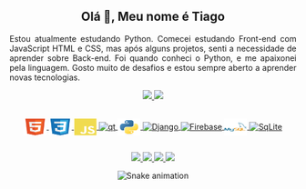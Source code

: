 <h2 align="center">Olá 👋, Meu nome é Tiago</h1>
<p align="justify">Estou atualmente estudando Python. Comecei estudando Front-end com JavaScript HTML e CSS, mas após alguns projetos, senti a necessidade de aprender sobre Back-end. Foi quando conheci o Python, e me apaixonei pela linguagem. Gosto muito de desafios e estou sempre aberto a aprender novas tecnologias.</p>


<div align="center">
  <a href="https://github.com/queirozt">
  <img height="180em" src="https://github-readme-stats.vercel.app/api?username=queirozt&show_icons=true&theme=tokyonight&include_all_commits=true&count_private=true"/>
  <img height="180em" src="https://github-readme-stats.vercel.app/api/top-langs/?username=queirozt&layout=compact&langs_count=7&theme=tokyonight"/>
</div>

 
<p align="center" style="display: inline_block"><br> 
  <img align="center" alt="HTML" height="30" width="40" src="https://raw.githubusercontent.com/devicons/devicon/master/icons/html5/html5-original.svg">
  <img align="center" alt="CSS" height="30" width="40" src="https://raw.githubusercontent.com/devicons/devicon/master/icons/css3/css3-original.svg">
  <img align="center" alt="Js" height="30" width="40" src="https://raw.githubusercontent.com/devicons/devicon/master/icons/javascript/javascript-plain.svg">
  <img align="center" alt="qt" height="30" width="40" src="https://upload.wikimedia.org/wikipedia/commons/0/0b/Qt_logo_2016.svg"/>
  <img align="center" alt="Python" height="30" width="40" src="https://raw.githubusercontent.com/devicons/devicon/master/icons/python/python-original.svg">
  <img align="center" alt="Django" height="30" width="40" src="https://cdn.worldvectorlogo.com/logos/django.svg"/>
  <img align="center" alt="Firebase" height="30" width="40" src="https://www.vectorlogo.zone/logos/firebase/firebase-icon.svg"/>
  <img align="center" alt="MySql" height="30" width="40" src="https://raw.githubusercontent.com/devicons/devicon/master/icons/mysql/mysql-original-wordmark.svg"/>
  <img align="center" alt="SqLite" height="30" width="40" src="https://www.vectorlogo.zone/logos/sqlite/sqlite-icon.svg"/> </a> 
</p>

  ##
  
<!-- https://dev.to/envoy_/150-badges-for-github-pnk -->
<div align="center"> 
  <a href="https://instagram.com/thy0_0" target="_blank">
    <img src="https://img.shields.io/badge/-Instagram-%23E4405F?style=for-the-badge&logo=instagram&logoColor=white" target="_blank">
  </a>
  <a href="https://twitter.com/QueirozT_" target="_blank">
    <img src="https://img.shields.io/badge/Twitter-1DA1F2?style=for-the-badge&logo=twitter&logoColor=white" target="_blank">
  </a>
  <a href = "mailto:tiagoqueirozgoncalves100@gmail.com">
    <img src="https://img.shields.io/badge/-Gmail-%23333?style=for-the-badge&logo=gmail&logoColor=white" target="_blank">
  </a>
  <a href="https://www.linkedin.com/in/queirozt" target="_blank">
    <img src="https://img.shields.io/badge/-LinkedIn-%230077B5?style=for-the-badge&logo=linkedin&logoColor=white" target="_blank">
  </a>
  
 
  ![Snake animation](https://github.com/queirozt/queirozt/blob/output/github-contribution-grid-snake.svg)
 
</div>


<!--
**QueirozT/QueirozT** is a ✨ _special_ ✨ repository because its `README.md` (this file) appears on your GitHub profile.

Here are some ideas to get you started:

- 🔭 I’m currently working on ...
- 🌱 I’m currently learning ...
- 👯 I’m looking to collaborate on ...
- 🤔 I’m looking for help with ...
- 💬 Ask me about ...
- 📫 How to reach me: ...
- 😄 Pronouns: ...
- ⚡ Fun fact: ...
-->
